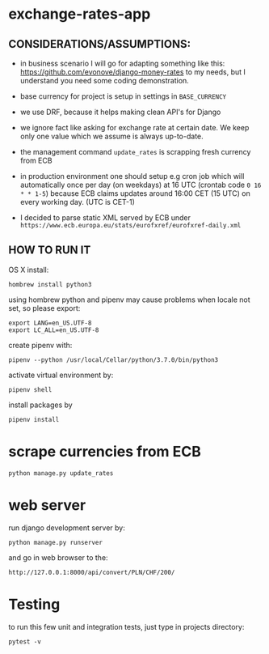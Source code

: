 # exchange-rates-app

CONSIDERATIONS/ASSUMPTIONS:
-------------------------------

- in business scenario I will go for adapting something like 
this: https://github.com/evonove/django-money-rates to my needs, but 
I understand you need some coding demonstration.

- base currency for project is setup in settings in `BASE_CURRENCY`

- we use DRF, because it helps making clean API's for Django

- we ignore fact like asking for exchange rate at certain date. 
We keep only one value which we assume is always up-to-date.

- the management command `update_rates` is scrapping fresh currency from ECB

- in production environment one should setup e.g cron job which will 
automatically once per day (on weekdays) at 16 UTC (crontab code `0 16 * * 1-5`) because ECB
 claims updates around 16:00 CET (15 UTC) on every working day. (UTC is CET-1)
 
- I decided to parse static XML served by ECB under 
`https://www.ecb.europa.eu/stats/eurofxref/eurofxref-daily.xml`


HOW TO RUN IT
--------------

OS X install:

    hombrew install python3

using hombrew python and pipenv may cause problems when locale not set, so please export:

    export LANG=en_US.UTF-8
    export LC_ALL=en_US.UTF-8

create pipenv with:

    pipenv --python /usr/local/Cellar/python/3.7.0/bin/python3

activate virtual environment by:

    pipenv shell

install packages by

    pipenv install

scrape currencies from ECB
==========================

    python manage.py update_rates

web server
==========

run django development server by:

    python manage.py runserver

and go in web browser to the:

    http://127.0.0.1:8000/api/convert/PLN/CHF/200/


Testing
=======

to run this few unit and integration tests, just type in projects directory:

    pytest -v
